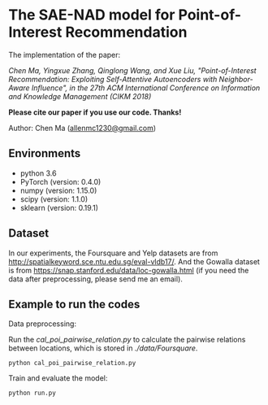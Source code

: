 # The SAE-NAD model for Point-of-Interest Recommendation
The implementation of the paper:

*Chen Ma, Yingxue Zhang, Qinglong Wang, and Xue Liu, "Point-of-Interest Recommendation: Exploiting Self-Attentive Autoencoders with Neighbor-Aware Influence", in the 27th ACM International Conference on Information and Knowledge Management (CIKM 2018)*

**Please cite our paper if you use our code. Thanks!**

Author: Chen Ma (allenmc1230@gmail.com)

## Environments

- python 3.6
- PyTorch (version: 0.4.0)
- numpy (version: 1.15.0)
- scipy (version: 1.1.0)
- sklearn (version: 0.19.1)


## Dataset

In our experiments, the Foursquare and Yelp datasets are from http://spatialkeyword.sce.ntu.edu.sg/eval-vldb17/. And the Gowalla dataset is from https://snap.stanford.edu/data/loc-gowalla.html (if you need the data after preprocessing, please send me an email).

## Example to run the codes		

Data preprocessing:

Run the *cal_poi_pairwise_relation.py* to calculate the pairwise relations between locations, which is stored in *./data/Foursquare*.

```
python cal_poi_pairwise_relation.py	
```

Train and evaluate the model:

```
python run.py
```
